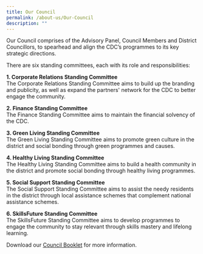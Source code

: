 ```yaml
---
title: Our Council
permalink: /about-us/Our-Council
description: ""
---
```

<meta name="description" content="Our Council">

Our Council comprises of the Advisory Panel, Council Members and District Councillors, to spearhead and align the CDC’s programmes to its key strategic directions. 

There are six standing committees, each with its role and responsibilities:  

**1\. Corporate Relations Standing Committee**  
The Corporate Relations Standing Committee aims to build up the branding and publicity, as well as expand the partners' network for the CDC to better engage the community. 
  
**2\. Finance Standing Committee**  
The Finance Standing Committee aims to maintain the financial solvency of the CDC.  
  
**3\. Green Living Standing Committee**  
The Green Living Standing Committee aims to promote green culture in the district and social bonding through green programmes and causes.  

**4\. Healthy Living Standing Committee**  
The Healthy Living Standing Committee aims to build a health community in the district and promote social bonding through healthy living programmes.

**5\. Social Support Standing Committee**  
The Social Support Standing Committee aims to assist the needy residents in the district through local assistance schemes that complement national assistance schemes.  
  
**6\. SkillsFuture Standing Committee**  
The SkillsFuture Standing Committee aims to develop programmes to engage the community to stay relevant through skills mastery and lifelong learning.

Download our [Council Booklet](/files/CDCCouncilBooklet_FA_ForWeb.pdf) for more information.